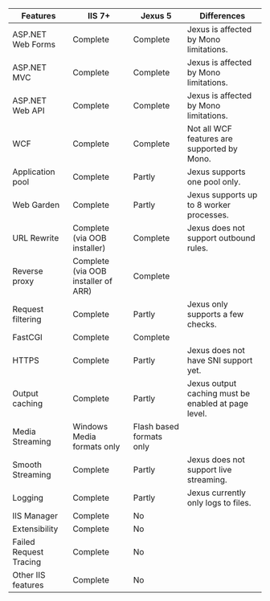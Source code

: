 | Features | IIS 7+ | Jexus 5 | Differences | 
| -------- | ------ | ------- | ----------- |
| ASP.NET Web Forms | Complete | Complete | Jexus is affected by Mono limitations. |
| ASP.NET MVC	| Complete | Complete | Jexus is affected by Mono limitations. |
| ASP.NET Web API | Complete | Complete | Jexus is affected by Mono limitations. |
| WCF | Complete | Complete | Not all WCF features are supported by Mono. |
| Application pool | Complete | Partly | Jexus supports one pool only. |
| Web Garden | Complete | Partly | Jexus supports up to 8 worker processes. | 
| URL Rewrite | Complete (via OOB installer) | Complete | Jexus does not support outbound rules. |
| Reverse proxy | Complete (via OOB installer of ARR) | Complete ||
| Request filtering | Complete | Partly | Jexus only supports a few checks. |
| FastCGI | Complete | Complete | |
| HTTPS | Complete | Partly | Jexus does not have SNI support yet. |
| Output caching | Complete | Partly | Jexus output caching must be enabled at page level. |
| Media Streaming | Windows Media formats only | Flash based formats only | |
| Smooth Streaming | Complete | Partly | Jexus does not support live streaming. |
| Logging | Complete | Partly | Jexus currently only logs to files. |
| IIS Manager | Complete | No | |
| Extensibility | Complete | No | |
| Failed Request Tracing | Complete | No | |
| Other IIS features | Complete | No | |

